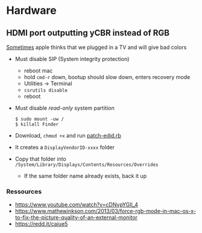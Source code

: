 # Hardware

## HDMI port outputting yCBR instead of RGB
[Sometimes](https://forums.macrumors.com/threads/hdmi-color-issue-on-mac-mini.2219029/) apple thinks that we plugged in a TV and will give bad colors

- Must disable SIP (System integrity protection)
	- reboot mac
	- hold `cmd-r` down, bootup should slow down, enters recovery mode
	- Utilities -> Terminal
	- `csrutils disable`
	- reboot
- Must disable _read-only_ system partition
	```shell
	$ sudo mount -uw /
	$ killall Finder
	```

- Download, `chmod +x` and run [patch-edid.rb](https://gist.github.com/adaugherity/7435890)
- It creates a `DisplayVendorID-xxxx` folder
- Copy that folder into `/System/Library/Displays/Contents/Resources/Overrides`
	- If the same folder name already exists, back it up

### Ressources
- https://www.youtube.com/watch?v=cDNvpYGIl_4
- https://www.mathewinkson.com/2013/03/force-rgb-mode-in-mac-os-x-to-fix-the-picture-quality-of-an-external-monitor
- https://redd.it/caiue5